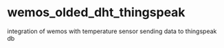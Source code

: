 # wemos_olded_dht_thingspeak
integration of wemos with temperature sensor sending data to thingspeak db
